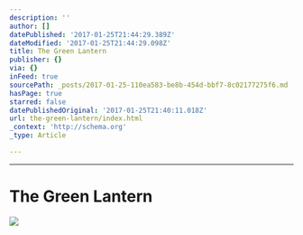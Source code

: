 ```yaml
---
description: ''
author: []
datePublished: '2017-01-25T21:44:29.389Z'
dateModified: '2017-01-25T21:44:29.098Z'
title: The Green Lantern
publisher: {}
via: {}
inFeed: true
sourcePath: _posts/2017-01-25-110ea583-be8b-454d-bbf7-8c02177275f6.md
hasPage: true
starred: false
datePublishedOriginal: '2017-01-25T21:40:11.018Z'
url: the-green-lantern/index.html
_context: 'http://schema.org'
_type: Article

---
```

---

# The Green Lantern
![](https://the-grid-user-content.s3-us-west-2.amazonaws.com/e510830d-90f9-41c0-a146-7880edfca1cf.jpg)